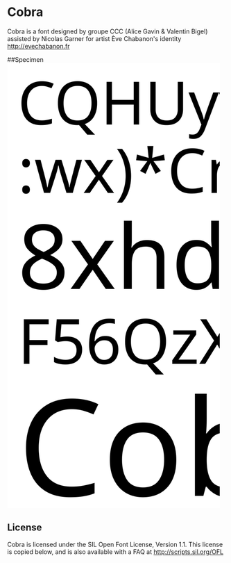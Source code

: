 # Cobra
Cobra is a font designed by groupe CCC (Alice Gavin & Valentin Bigel) assisted by Nicolas Garner for artist Ève Chabanon's identity http://evechabanon.fr

##Specimen
![cobra](https://github.com/groupeccc/Cobra/blob/master/documentation/cobra.svg)

## License

Cobra is licensed under the SIL Open Font License, Version 1.1.
This license is copied below, and is also available with a FAQ at
http://scripts.sil.org/OFL


